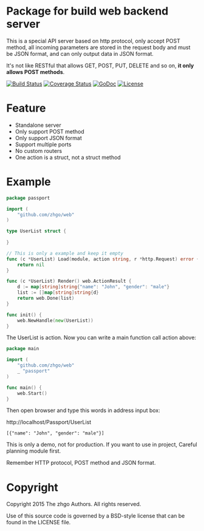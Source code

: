 # Package for build web backend server

This is a special API server based on http protocol, only accept POST method, all incoming parameters are stored in the request body and must be JSON format, and can only output data in JSON format.

It's not like RESTful that allows GET, POST, PUT, DELETE and so on, **it only allows POST methods**.

[![Build Status](https://travis-ci.org/zhgo/web.svg)](https://travis-ci.org/zhgo/web)
[![Coverage Status](https://coveralls.io/repos/zhgo/web/badge.svg)](https://coveralls.io/r/zhgo/web)
[![GoDoc](https://godoc.org/github.com/zhgo/web?status.png)](http://godoc.org/github.com/zhgo/web)
[![License](https://img.shields.io/badge/license-BSD-blue.svg?style=flat)](https://github.com/zhgo/web/blob/master/LICENSE)

# Feature

* Standalone server
* Only support POST method
* Only support JSON format
* Support multiple ports
* No custom routers
* One action is a struct, not a struct method

# Example

```go
package passport

import (
    "github.com/zhgo/web"
)

type UserList struct {
    
}

// This is only a example and keep it empty
func (c *UserList) Load(module, action string, r *http.Request) error {
    return nil
}

func (c *UserList) Render() web.ActionResult {
    d := map[string]string{"name": "John", "gender": "male"}
    list := []map[string]string{d}
    return web.Done(list)
}

func init() {
    web.NewHandle(new(UserList))
}
```

The UserList is action. Now you can write a main function call action above:

```go
package main

import (
    "github.com/zhgo/web"
    _ "passport" 
)

func main() {
    web.Start()
}
```

Then open browser and type this words in address input box:

http://localhost/Passport/UserList

```shell
[{"name": "John", "gender": "male"}]
```

This is only a demo, not for production. If you want to use in project, Careful planning module first.

Remember HTTP protocol, POST method and JSON format.

# Copyright

Copyright 2015 The zhgo Authors. All rights reserved.

Use of this source code is governed by a BSD-style license that can be found in the LICENSE file.
